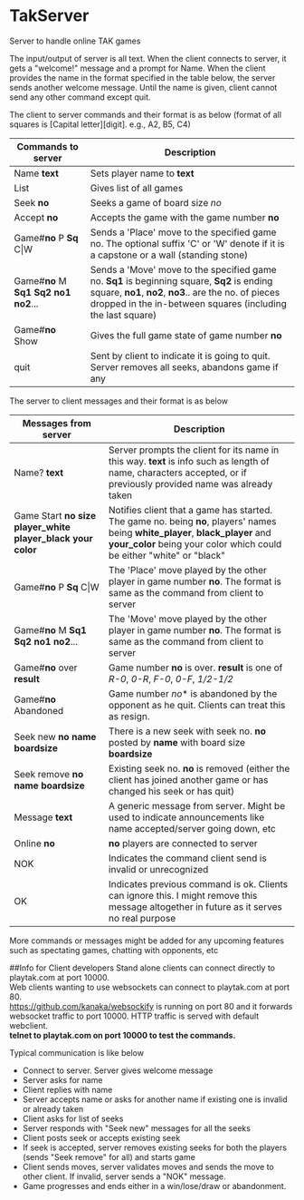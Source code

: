 # TakServer
Server to handle online TAK games

The input/output of server is all text.
When the client connects to server, it gets a "welcome!" message and a prompt for Name.
When the client provides the name in the format specified in the table below, the server sends another welcome
message. Until the name is given, client cannot send any other command except quit.

The client to server commands and their format is as below
(format of all squares is [Capital letter][digit]. e.g., A2, B5, C4)

|Commands to server|Description|
|-----------------|-----------|
|Name **text**      |Sets player name to **text**|
|List             |Gives list of all games|
|Seek **no** |Seeks a game of board size *no*|
|Accept **no**|Accepts the game with the game number **no**|
|Game#**no** P **Sq** C\|W|Sends a 'Place' move to the specified game no. The optional suffix 'C' or 'W' denote if it is a capstone or a wall (standing stone)|
|Game#**no** M **Sq1** **Sq2** **no1** **no2**...|Sends a 'Move' move to the specified game no. **Sq1** is beginning square, **Sq2** is ending square, **no1**, **no2**, **no3**.. are the no. of pieces dropped in the in-between squares (including the last square)|
|Game#**no** Show |Gives the full game state of game number **no**|
|quit |Sent by client to indicate it is going to quit. Server removes all seeks, abandons game if any|

The server to client messages and their format is as below

|Messages from server|Description|
|--------------------|-----------|
|Name? **text**      |Server prompts the client for its name in this way. **text** is info such as length of name, characters accepted, or if previously provided name was already taken|
|Game Start **no** **size** **player_white** **player_black** **your color**|Notifies client that a game has started. The game no. being **no**, players' names being **white_player**, **black_player** and **your_color** being your color which could be either "white" or "black"|
|Game#**no** P **Sq** C\|W|The 'Place' move played by the other player in game number **no**. The format is same as the command from client to server|
|Game#**no** M **Sq1** **Sq2** **no1** **no2**...|The 'Move' move played by the other player in game number **no**. The format is same as the command from client to server|
|Game#**no** over **result**|Game number **no** is over. **result** is one of *R-0*, *0-R*, *F-0*, *0-F*, *1/2-1/2*|
|Game#**no** Abandoned|Game number *no** is abandoned by the opponent as he quit. Clients can treat this as resign.|
|Seek new **no** **name** **boardsize**|There is a new seek with seek no. **no** posted by **name** with board size **boardsize**|
|Seek remove **no** **name** **boardsize**|Existing seek no. **no** is removed (either the client has joined another game or has changed his seek or has quit)|
|Message **text** |A generic message from server. Might be used to indicate announcements like name accepted/server going down, etc|
|Online **no** |**no** players are connected to server|
|NOK |Indicates the command client send is invalid or unrecognized|
|OK  |Indicates previous command is ok. Clients can ignore this. I might remove this message altogether in future as it serves no real purpose|

More commands or messages might be added for any upcoming features such as spectating games, chatting with opponents, etc

##Info for Client developers
Stand alone clients can connect directly to playtak.com at port 10000.
<br>
Web clients wanting to use websockets can connect to playtak.com at port 80.
<br>
https://github.com/kanaka/websockify is running on port 80 and it forwards websocket traffic to port 10000. HTTP traffic is served with default webclient.
<br>
**telnet to playtak.com on port 10000 to test the commands.**

Typical communication is like below
* Connect to server. Server gives welcome message
* Server asks for name
* Client replies with name
* Server accepts name or asks for another name if existing one is invalid or already taken
* Client asks for list of seeks
* Server responds with "Seek new" messages for all the seeks
* Client posts seek or accepts existing seek
* If seek is accepted, server removes existing seeks for both the players (sends "Seek remove" for all) and starts game
* Client sends moves, server validates moves and sends the move to other client. If invalid, server sends a "NOK" message.
* Game progresses and ends either in a win/lose/draw or abandonment.

